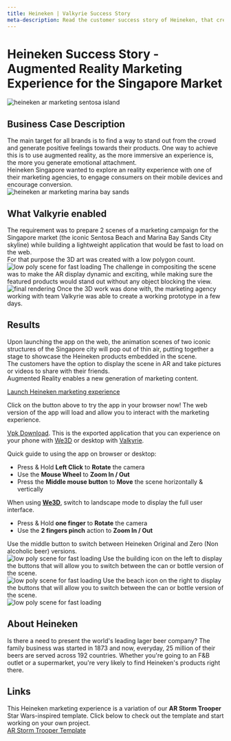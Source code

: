 ```yaml
---
title: Heineken | Valkyrie Success Story
meta-description: Read the customer success story of Heineken, that created a PoC for an Augmented Reality marketing experience in Singapore using our ready-made templates
---
```


# Heineken Success Story - Augmented Reality Marketing Experience for the Singapore Market

![heineken ar marketing sentosa island](https://cdn2.talansoft.com/ftp/img/heineken/sentosa-heineken-marketing.jpg)

## Business Case Description
The main target for all brands is to find a way to stand out from the crowd and generate positive feelings towards their products. One way to achieve this is to use augmented reality, as the more immersive an experience is, the more you generate emotional attachment.<br>
Heineken Singapore wanted to explore an reality experience with one of their marketing agencies, to engage consumers on their mobile devices and encourage conversion. <br>
![heineken ar marketing marina bay sands](https://cdn2.talansoft.com/ftp/img/heineken/mbs-heineken-marketing.jpg)

## What Valkyrie enabled
The requirement was to prepare 2 scenes of a marketing campaign for the Singapore market (the iconic Sentosa Beach and Marina Bay Sands City skyline) while building a lightweight application that would be fast to load on the web.<br>
For that purpose the 3D art was created with a low polygon count.<br>
![low poly scene for fast loading](https://cdn2.talansoft.com/ftp/img/heineken/sentosa-scene-polygon.jpg)
The challenge in compositing the scene was to make the AR display dynamic and exciting, while making sure the featured products would stand out without any object blocking the view.<br>
![final rendering](https://cdn2.talansoft.com/ftp/img/heineken/sentosa-scene-modeling.jpg)
Once the 3D work was done with, the marketing agency working with team Valkyrie was able to create a working prototype in a few days.<br>

## Results
Upon launching the app on the web, the animation scenes of two iconic structures of the Singapore city will pop out of thin air, putting together a stage to showcase the Heineken products embedded in the scene.<br>
The customers have the option to display the scene in AR and take pictures or videos to share with their friends.<br>
Augmented Reality enables a new generation of marketing content.<br>

<a class="btn btn-primary umami--click--bt_launch_heineken_marketing" href="/vlk/samples/heineken-marketing/Heineken-Marketing.vpk">Launch Heineken marketing experience</a>

Click on the button above to try the app in your browser now! The web version of the app will load and allow you to interact with the marketing experience.  

[Vpk Download](https://cdn2.talansoft.com/ftp/samples/Heineken-Marketing.vpk). This is the exported application that you can experience on your phone with [We3D](/vlk/downloads#we3d) or desktop with [Valkyrie](/vlk/downloads#vlk).

Quick guide to using the app on browser or desktop:  
- Press & Hold **Left Click** to **Rotate** the camera
- Use the **Mouse Wheel** to **Zoom In / Out**
- Press the **Middle mouse button** to **Move** the scene horizontally & vertically

When using **[We3D](/vlk/downloads#we3d)**, switch to landscape mode to display the full user interface.  
- Press & Hold **one finger** to **Rotate** the camera
- Use the **2 fingers pinch** action to **Zoom In / Out**

Use the middle button to switch between Heineken Original and Zero (Non alcoholic beer) versions.<br>
![low poly scene for fast loading](https://cdn2.talansoft.com/ftp/img/heineken/bottle-switch-button.png)
Use the building icon on the left to display the buttons that will allow you to switch between the can or bottle version of the scene.<br>
![low poly scene for fast loading](https://cdn2.talansoft.com/ftp/img/heineken/mbs-selection-screen.png)
Use the beach icon on the right to display the buttons that will allow you to switch between the can or bottle version of the scene.<br>
![low poly scene for fast loading](https://cdn2.talansoft.com/ftp/img/heineken/sentosa-selection-screen.png)

## About Heineken
Is there a need to present the world's leading lager beer company? The family business was started in 1873 and now, everyday, 25 million of their beers are served across 192 countries. Whether you're going to an F&B outlet or a supermarket, you're very likely to find Heineken's products right there.

## Links
This Heineken marketing experience is a variation of our **AR Storm Trooper** Star Wars-inspired template. Click below to check out the template and start working on your own project.  
[AR Storm Trooper Template](/vlk/VlkSamples/ar-storm-trooper)  